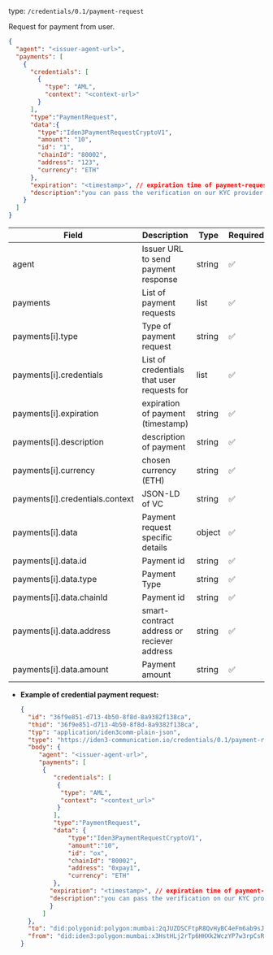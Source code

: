 
type: `/credentials/0.1/payment-request`

Request for payment from user.

```json
{
  "agent": "<issuer-agent-url>",
  "payments": [
    {
      "credentials": [
        {
          "type": "AML",
          "context": "<context-url>"
        }
      ],
      "type":"PaymentRequest",
      "data":{
        "type":"Iden3PaymentRequestCryptoV1",
        "amount": "10",
        "id": "1", 
        "chainId": "80002",
        "address": "123",
        "currency": "ETH"
      },
      "expiration": "<timestamp>", // expiration time of payment-request
      "description":"you can pass the verification on our KYC provider by following the next link",
    }
  ]
}
```

| Field                           | Description                                 | Type   | Required |
|---------------------------------|---------------------------------------------|--------|----------|
| agent                           | Issuer URL to send payment response         | string | ✅        |
| payments                        | List of  payment requests                   | list   | ✅        |
| payments[i].type                | Type of payment request                     | string | ✅        |
| payments[i].credentials         | List of  credentials that user requests for | list   | ✅        |
| payments[i].expiration          | expiration of payment (timestamp)           | string | ✅        |
| payments[i].description         | description of payment                      | string | ✅        |
| payments[i].currency            | chosen currency (ETH)                       | string | ✅        |
| payments[i].credentials.context | JSON-LD of VC                               | string | ✅        |
| payments[i].data                | Payment request specific details            | object | ✅        |
| payments[i].data.id             | Payment id                                  | string | ✅        |
| payments[i].data.type           | Payment Type                                | string | ✅        |
| payments[i].data.chainId        | Payment id                                  | string | ✅        |
| payments[i].data.address        | smart-contract address or reciever address  | string | ✅        |
| payments[i].data.amount         | Payment amount                              | string | ✅        |


- **Example of credential payment request:**

    ```json
    {
      "id": "36f9e851-d713-4b50-8f8d-8a9382f138ca",
      "thid": "36f9e851-d713-4b50-8f8d-8a9382f138ca",
      "typ": "application/iden3comm-plain-json",
      "type": "https://iden3-communication.io/credentials/0.1/payment-request",
      "body": {
         "agent": "<issuer-agent-url>", 
         "payments": [
          {
             "credentials": [
              {
               "type": "AML",
               "context": "<context_url>"
              }
             ],
             "type":"PaymentRequest",
             "data": {
                 "type":"Iden3PaymentRequestCryptoV1",
                 "amount":"10", 
                 "id": "ox",
                 "chainId": "80002", 
                 "address": "0xpay1",
                 "currency": "ETH"
             },
            "expiration": "<timestamp>", // expiration time of payment-request
            "description":"you can pass the verification on our KYC provider by following the next link",
            }
          ]
      },
      "to": "did:polygonid:polygon:mumbai:2qJUZDSCFtpR8QvHyBC4eFm6ab9sJo5rqPbcaeyGC4",
      "from": "did:iden3:polygon:mumbai:x3HstHLj2rTp6HHXk2WczYP7w3rpCsRbwCMeaQ2H2"
    }

    ```

